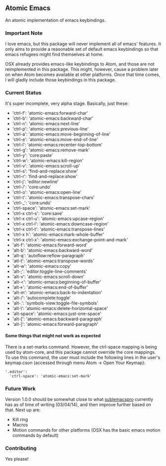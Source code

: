 ## Atomic Emacs

An atomic implementation of emacs keybindings.

### Important Note

I love emacs, but this package will never implement all of emacs' features. It only aims to
provide a reasonable set of default emacs keybindings so that emacs refugees might find themselves
at home.

OSX already provides emacs-like keybindings to Atom, and those are not reimplemented in this
package. This might, however, cause a problem later on when Atom becomes available at other
platforms. Once that time comes, I will gladly include those keybindings in this package.

### Current Status

It's super incomplete, very alpha stage. Basically, just these:

* 'ctrl-f': 'atomic-emacs:forward-char'
* 'ctrl-b': 'atomic-emacs:backward-char'
* 'ctrl-n': 'atomic-emacs:next-line'
* 'ctrl-p': 'atomic-emacs:previous-line'
* 'ctrl-a': 'atomic-emacs:move-beginning-of-line'
* 'ctrl-e': 'atomic-emacs:move-end-of-line'
* 'ctrl-l': 'atomic-emacs:recenter-top-bottom'
* 'ctrl-g': 'atomic-emacs:remove-mark'
* 'ctrl-y': 'core:paste'
* 'ctrl-w': 'atomic-emacs:kill-region'
* 'ctrl-v': 'atomic-emacs:scroll-up'
* 'ctrl-s': 'find-and-replace:show'
* 'ctrl-r': 'find-and-replace:show'
* 'ctrl-j': 'editor:newline'
* 'ctrl-/': 'core:undo'
* 'ctrl-o': 'atomic-emacs:open-line'
* 'ctrl-t': 'atomic-emacs:transpose-chars'
* 'ctrl-_': 'core:undo'
* 'ctrl-space': 'atomic-emacs:set-mark'
* 'ctrl-x ctrl-s': 'core:save'
* 'ctrl-x ctrl-u': 'atomic-emacs:upcase-region'
* 'ctrl-x ctrl-l': 'atomic-emacs:downcase-region'
* 'ctrl-x ctrl-t': 'atomic-emacs:transpose-lines'
* 'ctrl-x h': 'atomic-emacs:mark-whole-buffer'
* 'ctrl-x ctrl-x': 'atomic-emacs:exchange-point-and-mark'
* 'alt-f': 'atomic-emacs:forward-word'
* 'alt-b': 'atomic-emacs:backward-word'
* 'alt-q': 'autoflow:reflow-paragraph'
* 'atl-t': 'atomic-emacs:transpose-words'
* 'alt-w': 'atomic-emacs:copy'
* 'alt-;': 'editor:toggle-line-comments'
* 'alt-v': 'atomic-emacs:scroll-down'
* 'alt-<': 'atomic-emacs:beginning-of-buffer'
* 'alt->': 'atomic-emacs:end-of-buffer'
* 'alt-m': 'atomic-emacs:back-to-indentation'
* 'alt-/': 'autocomplete:toggle'
* 'alt-.': 'symbols-view:toggle-file-symbols'
* 'alt-\\': 'atomic-emacs:delete-horizontal-space'
* 'alt-space': 'atomic-emacs:just-one-space'
* 'alt-[': 'atomic-emacs:backward-paragraph'
* 'alt-]': 'atomic-emacs:forward-paragraph'

#### Some things that might not work as expected

There is a set-marks command. However, the ctrl-space mapping is being used by atom-core, and this package cannot override the core mappings. To use this command, the user must include the following lines in the user's keymap.cson (accessed through menu Atom -> Open Your Keymap):

```
'.editor':
  'ctrl-space': 'atomic-emacs:set-mark'
```

### Future Work

Version 1.0.0 should be somewhat close to what [sublemacspro](https://github.com/grundprinzip/sublemacspro) currently has as of time of writing (03/04/14), and then improve further based on that. Next up are:

* Kill ring
* Macros
* Motion commands for other platforms (OSX has the basic emacs motion commands by default)

### Contributing

Yes please!
